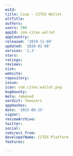 ```yaml
---
wsId: 
title: Ciwa - CITEX Wallet
altTitle: 
authors: 
users: 500
appId: com.citex.wallet
appCountry: 
released: '2019-11-09'
updated: '2020-02-08'
version: '1.3'
stars: 
ratings: 
reviews: 
size: 
website: 
repository: 
issue: 
icon: com.citex.wallet.png
bugbounty: 
meta: removed
verdict: fewusers
appHashes: 
date: '2023-08-25'
signer: 
reviewArchive: 
twitter: 
social: 
redirect_from: 
developerName: CITEX Platform
features: 

---
```


